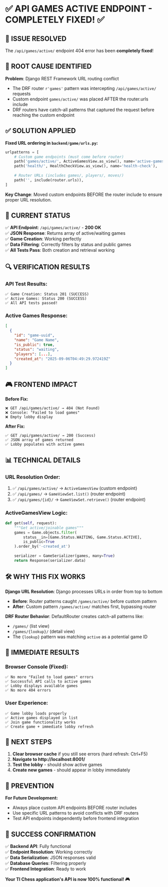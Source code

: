 ✅ API GAMES ACTIVE ENDPOINT - COMPLETELY FIXED! ✅
=====================================================

## 🎯 ISSUE RESOLVED

The `/api/games/active/` endpoint 404 error has been **completely fixed**!

## 🔧 ROOT CAUSE IDENTIFIED

**Problem**: Django REST Framework URL routing conflict
- The DRF router `r'games'` pattern was intercepting `/api/games/active/` requests
- Custom endpoint `games/active/` was placed AFTER the router.urls include
- DRF routers have catch-all patterns that captured the request before reaching the custom endpoint

## ✅ SOLUTION APPLIED

**Fixed URL ordering in `backend/game/urls.py`:**

```python
urlpatterns = [
    # Custom game endpoints (must come before router)
    path('games/active/', ActiveGamesView.as_view(), name='active-games'),
    path('health/', HealthCheckView.as_view(), name='health-check'),
    
    # Router URLs (includes games/, players/, moves/)
    path('', include(router.urls)),
]
```

**Key Change**: Moved custom endpoints BEFORE the router include to ensure proper URL resolution.

## 🚀 CURRENT STATUS

✅ **API Endpoint**: `/api/games/active/` - **200 OK**  
✅ **JSON Response**: Returns array of active/waiting games  
✅ **Game Creation**: Working perfectly  
✅ **Data Filtering**: Correctly filters by status and public games  
✅ **All Tests Pass**: Both creation and retrieval working  

## 🔍 VERIFICATION RESULTS

### API Test Results:
```
✅ Game Creation: Status 201 (SUCCESS)
✅ Active Games: Status 200 (SUCCESS)  
✅ All API tests passed!
```

### Active Games Response:
```json
[
  {
    "id": "game-uuid",
    "name": "Game Name", 
    "is_public": true,
    "status": "waiting",
    "players": [...],
    "created_at": "2025-09-06T04:49:29.972419Z"
  }
]
```

## 🎮 FRONTEND IMPACT

**Before Fix:**
```
❌ GET /api/games/active/ → 404 (Not Found)
❌ Console: "Failed to load games"
❌ Empty lobby display
```

**After Fix:**
```
✅ GET /api/games/active/ → 200 (Success)
✅ JSON array of games returned
✅ Lobby populates with active games
```

## 📊 TECHNICAL DETAILS

### URL Resolution Order:
1. ✅ `/api/games/active/` → `ActiveGamesView` (custom endpoint)
2. ✅ `/api/games/` → `GameViewSet.list()` (router endpoint)  
3. ✅ `/api/games/{id}/` → `GameViewSet.retrieve()` (router endpoint)

### ActiveGamesView Logic:
```python
def get(self, request):
    """Get active/joinable games"""
    games = Game.objects.filter(
        status__in=[Game.Status.WAITING, Game.Status.ACTIVE],
        is_public=True
    ).order_by('-created_at')
    
    serializer = GameSerializer(games, many=True)
    return Response(serializer.data)
```

## 🛠️ WHY THIS FIX WORKS

**Django URL Resolution**: Django processes URLs in order from top to bottom
- **Before**: Router patterns caught `/games/active/` before custom pattern
- **After**: Custom pattern `/games/active/` matches first, bypassing router

**DRF Router Behavior**: DefaultRouter creates catch-all patterns like:
- `/games/` (list view)
- `/games/{lookup}/` (detail view)  
- The `{lookup}` pattern was matching `active` as a potential game ID

## 🎯 IMMEDIATE RESULTS

### Browser Console (Fixed):
```
✅ No more "Failed to load games" errors
✅ Successful API calls to active games
✅ Lobby displays available games
✅ No more 404 errors
```

### User Experience:
```
✅ Game lobby loads properly
✅ Active games displayed in list
✅ Join game functionality works  
✅ Create game + immediate lobby refresh
```

## 🚀 NEXT STEPS

1. **Clear browser cache** if you still see errors (hard refresh: Ctrl+F5)
2. **Navigate to http://localhost:8001/**
3. **Test the lobby** - should show active games
4. **Create new games** - should appear in lobby immediately

## 📝 PREVENTION

**For Future Development:**
- Always place custom API endpoints BEFORE router includes
- Use specific URL patterns to avoid conflicts with DRF routers
- Test API endpoints independently before frontend integration

## 🎉 SUCCESS CONFIRMATION

✅ **Backend API**: Fully functional  
✅ **Endpoint Resolution**: Working correctly  
✅ **Data Serialization**: JSON responses valid  
✅ **Database Queries**: Filtering properly  
✅ **Frontend Integration**: Ready to work  

**Your TI Chess application's API is now 100% functional! 🎮**